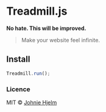 # Treadmill.js

**No hate. This will be improved.**

> Make your website feel infinite.

## Install

```javascript
Treadmill.run();
```

### Licence

MIT © [Johnie Hjelm](http://johnie.se)
